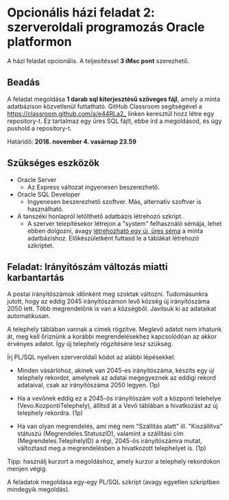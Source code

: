 # Opcionális házi feladat 2: szerveroldali programozás Oracle platformon

A házi feladat opcionális. A teljesítéssel **3 iMsc pont** szerezhető.

## Beadás

A feladat megoldása **1 darab sql kiterjesztésű szöveges fájl**, amely a minta adatbázison közvetlenül futtatható. GitHub Classroom segítségével a <https://classroom.github.com/a/e44RLa2_> linken keresztül hozz létre egy repository-t. Ez tartalmaz egy üres SQL fájlt, ebbe írd a megoldásod, és úgy pushold a repository-t.

Határidő: **2018. november 4. vasárnap 23.59**

## Szükséges eszközök

* Oracle Server
  * Az Express változat ingyenesen beszerezhető.
* Oracle SQL Developer
  * Ingyenesen beszerezhető szoftver. Más, alternatív szoftver is használható.
* A tanszéki honlapról letölthető adatbázis létrehozó szkript.
  * A szerver telepítésekor létrejon a "system" felhasználó sémája, lehet ebben dolgozni, avagy [létrehozható egy új, üres séma](  https://docs.oracle.com/cd/E17781_01/admin.112/e18585/toc.htm#XEGSG110) a minta adatbázishoz. Előkészületként futtasd le a táblákat létrehozó szkriptet.

## Feladat: Irányítószám változás miatti karbantartás

A postai irányítószámok időnként meg szoktak változni. Tudomásunkra jutott, hogy az eddig 2045 irányítószámon levő község új irányítószáma 2050 lett. Több megrendelőnk is van a községből. Javítsuk ki az adataikat automatikusan.

A telephely táblában vannak a címek rögzítve. Meglevő adatot nem írhatunk át, meg kell őriznünk a korábbi megrendelésekhez kapcsolódóan az akkor érvényes adatot. Így új telephely rögzítésére lesz szükség.

Írj PL/SQL nyelven szerveroldali kódot az alábbi lépésekkel.

* Minden vásárlóhoz, akinek van 2045-es irányítószáma, készíts egy _új_ telephely rekordot, amelynek az adatai megegyeznek az eddigi rekord adataival, csak az irányítószáma 2050 legyen. (1p)

* Ha a vevőnek eddig ez a 2045-ös irányítószám volt a központi telehelye (Vevo.KozpontiTelephely), állítsd át a Vevő táblában a hivatkozást az új telephely rekordra. (1p)

* Ha van olyan megrendelés, ami még nem "Szállítás alatt" ill. "Kiszállítva" státuszú (Megrendeles.StatuszID), valamint a szállítási cím (Megrendeles.TelephelyID) a régi, 2045-ös irányítószámra mutat, változtasd meg a megrendelésben a hivatkozott telephelyet is. (1p)

Tipp: használj kurzort a megoldáshoz, amely kurzor a telephely rekordokon menjen végig.

A feladatok megoldása egy-egy PL/SQL szkript (avagy egyetlen szkriptben mindegyik megoldás).